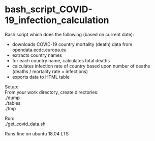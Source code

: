 # bash_script_COVID-19_infection_calculation

Bash script which does the following (based on current date):
 * downloads COVID-19 country mortality (death) data from opendata.ecdc.europa.eu
 * extracts country names
 * for each country name, calculates total deaths 
 * calculates infection rate of country based upon number of deaths (deaths / mortality rate = infections)
 * exports data to HTML table

Setup:<br>
From your work directory, create directories:<br />
./dump<br />
./tables<br />
./tmp<br />

Run:<br />
./get_covid_data.sh

Runs fine on ubuntu 18.04 LTS
